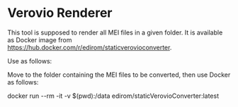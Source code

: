 # Verovio Renderer

This tool is supposed to render all MEI files in a given folder. It is available
as Docker image from https://hub.docker.com/r/edirom/staticverovioconverter.

Use as follows:

Move to the folder containing the MEI files to be converted, then use Docker as
follows:

docker run --rm -it -v $(pwd):/data edirom/staticVerovioConverter:latest
